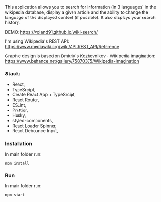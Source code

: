 This application allows you to search for information (in 3 languages) in the wikipedia database, display a given article and the ability to change the language of the displayed content (if possible). It also displays your search history.

DEMO:
https://voland91.github.io/wiki-search/

I'm using Wikipedia's REST API:
https://www.mediawiki.org/wiki/API:REST_API/Reference

Graphic design is based on Dmitriy's Kozhevnikov - Wikipedia Imagination:
https://www.behance.net/gallery/75870375/Wikipedia-Imagination

### Stack:
- React,
- TypeSrcipt, 
- Create React App + TypeSrcipt,
- React Router,
- ESLint,
- Prettier,
- Husky,
- styled-components,
- React Loader Spinner,
- React Debounce Input,

### Installation

In main folder run:

```shell
npm install
```

### Run

In main folder run:

```shell
npm start
```

